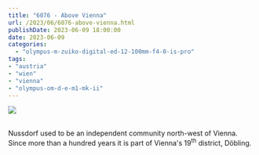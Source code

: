 ```yaml
---
title: "6076 - Above Vienna"
url: /2023/06/6076-above-vienna.html
publishDate: 2023-06-09 18:00:00
date: 2023-06-09
categories:
  - "olympus-m-zuiko-digital-ed-12-100mm-f4-0-is-pro"
tags:
- "austria"
- "wien"
- "vienna"
- "olympus-om-d-e-m1-mk-ii"
---
```

<div class="container">
<div class="center"><a target="_blank" href="https://d25zfm9zpd7gm5.cloudfront.net/1200x1200/2020/20200209_121840_lr.jpg"><img class="webfeedsFeaturedVisual" src="https://d25zfm9zpd7gm5.cloudfront.net/0600x0600/2020/20200209_121840_lr.jpg" /></a></div>
</div>
<br />

Nussdorf used to be an independent community north-west of
Vienna. Since more than a hundred years it is part of
Vienna's 19<sup>th</sup> district, Döbling.
